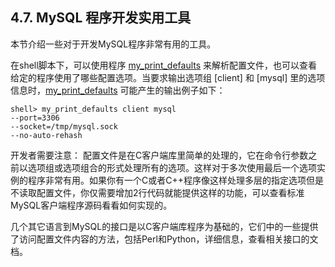 ## 4.7. MySQL 程序开发实用工具

本节介绍一些对于开发MySQL程序非常有用的工具。

在shell脚本下，可以使用程序 [my\_print\_defaults][04.07.03] 来解析配置文件，也可以查看给定的程序使用了哪些配置选项。当要求输出选项组 [client] 和 [mysql] 里的选项信息时，[my\_print\_defaults][04.07.03] 可能产生的输出例子如下：


```shell
shell> my_print_defaults client mysql
--port=3306
--socket=/tmp/mysql.sock
--no-auto-rehash
```

开发者需要注意： 配置文件是在C客户端库里简单的处理的，它在命令行参数之前以选项组或选项组合的形式处理所有的选项。这样对于多次使用最后一个选项实例的程序非常有用。如果你有一个C或者C++程序像这样处理多层的指定选项但是不读取配置文件，你仅需要增加2行代码就能提供这样的功能，可以查看标准MySQL客户端程序源码看看如何实现的。


几个其它语言到MySQL的接口是以C客户端库程序为基础的，它们中的一些提供了访问配置文件内容的方法，包括Perl和Python，详细信息，查看相关接口的文档。


[04.07.03]:./04.07.03_my_print_defaults_Display_Options_from_Option_Files.md